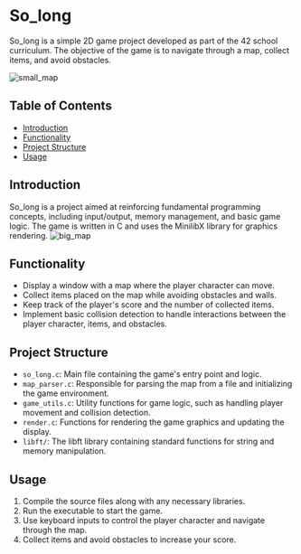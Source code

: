 # So_long

So_long is a simple 2D game project developed as part of the 42 school curriculum. The objective of the game is to navigate through a map, collect items, and avoid obstacles.

![small_map](https://github.com/MariPeretiatko/so_long/assets/83024504/dc0f422c-9ee3-442d-8733-ff749220bb22)

## Table of Contents
- [Introduction](#introduction)
- [Functionality](#functionality)
- [Project Structure](#project-structure)
- [Usage](#usage)

## Introduction
So_long is a project aimed at reinforcing fundamental programming concepts, including input/output, memory management, and basic game logic. The game is written in C and uses the MinilibX library for graphics rendering.
![big_map](https://github.com/MariPeretiatko/so_long/assets/83024504/a2746c89-f784-4759-b5c4-e224a1902f7d)
## Functionality
- Display a window with a map where the player character can move.
- Collect items placed on the map while avoiding obstacles and walls.
- Keep track of the player's score and the number of collected items.
- Implement basic collision detection to handle interactions between the player character, items, and obstacles.

## Project Structure
- `so_long.c`: Main file containing the game's entry point and logic.
- `map_parser.c`: Responsible for parsing the map from a file and initializing the game environment.
- `game_utils.c`: Utility functions for game logic, such as handling player movement and collision detection.
- `render.c`: Functions for rendering the game graphics and updating the display.
- `libft/`: The libft library containing standard functions for string and memory manipulation.

## Usage
1. Compile the source files along with any necessary libraries.
2. Run the executable to start the game.
3. Use keyboard inputs to control the player character and navigate through the map.
4. Collect items and avoid obstacles to increase your score.


